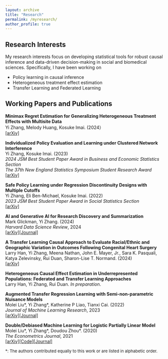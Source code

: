 ```yaml
---
layout: archive
title: "Research"
permalink: /myresearch/
author_profile: true
---
```


Research Interests
-------
My research interests focus on developing statistical tools for robust causal inference and data-driven decision-making in social and biomedical sciences. Specifically, I have been working on
* Policy learning in causal inference
* Heterogeneous treatment effect estimation
* Transfer Learning and Federated Learning

Working Papers and Publications
-------
**Minimax Regret Estimation for Generalizing Heterogeneous Treatment Effects with Multisite Data**  
Yi Zhang, Melody Huang, Kosuke Imai. (2024）  
[[arXiv]](https://arxiv.org/abs/2412.11136)  

**Individualized Policy Evaluation and Learning under Clustered Network Interference**  
Yi Zhang, Kosuke Imai. (2023)  
*2024 JSM Best Student Paper Award in Business and Economic Statistics Section*   
*The 37th New England Statistics Symposium Student Research Award*     
[[arXiv]](http://arxiv.org/abs/2311.02467)
  
**Safe Policy Learning under Regression Discontinuity Designs with Multiple Cutoffs**  
Yi Zhang, Eli Ben-Michael, Kosuke Imai. (2022)   
*2023 JSM Best Student Paper Award in Social Statistics Section*  
[[arXiv]](https://arxiv.org/abs/2208.13323)

**AI and Generative AI for Research Discovery and Summarization**  
Mark Glickman, Yi Zhang. (2024)   
*Harvard Data Science Review*, 2024   
[[arXiv]](https://arxiv.org/abs/2401.06795)[[Journal]](https://doi.org/10.1162/99608f92.7f9220ff)

**A Transfer Learning Causal Approach to Evaluate Racial/Ethnic and Geographic Variation in Outcomes Following Congenital Heart Surgery**   
Larry Han, Yi Zhang, Meena Nathan, John E. Mayer, Jr., Sara K. Pasquali, Katya Zelevinsky, Rui Duan, Sharon-Lise T. Normand. (2024)  
[[arXiv]](https://arxiv.org/abs/2403.14573) 

**Heterogeneous Causal Effect Estimation in Underrepresented Populations: Federated and Transfer Learning Approaches**  
Larry Han, Yi Zhang, Rui Duan. 
*In preparation*.

**Augmented Transfer Regression Learning with Semi-non-parametric Nuisance Models**  
Molei Liu\*, Yi Zhang\*, Katherine P Liao, Tianxi Cai. (2022)     
*Journal of Machine Learning Research*, 2023    
[[arXiv]](https://arxiv.org/abs/2010.02521)[[Journal]](https://www.jmlr.org/papers/v24/22-0700.html)

**Double/Debiased Machine Learning for Logistic Partially Linear Model**  
Molei Liu\*, Yi Zhang\*, Doudou Zhou\*. (2020)   
*The Econometrics Journal*, 2021  
[[arXiv]](https://arxiv.org/abs/2009.14461)[[Code]](https://academic.oup.com/ectj/article-abstract/24/3/559/6296639?redirectedFrom=fulltext&login=false)[[Journal]](https://academic.oup.com/ectj/article-abstract/24/3/559/6296639?redirectedFrom=fulltext&login=false)

<font size=2>*: The authors contributed equally to this work or are listed in alphabetic order. </font>

